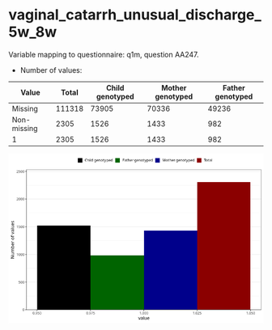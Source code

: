 # vaginal_catarrh_unusual_discharge_5w_8w
Variable mapping to questionnaire: q1m, question AA247.
- Number of values:

| Value | Total | Child genotyped | Mother genotyped | Father genotyped |
| ----- | ----- | --------------- | ---------------- | ---------------- |
| Missing | 111318 | 73905 | 70336 | 49236 |
| Non-missing | 2305 | 1526 | 1433 | 982 |
| 1 | 2305 | 1526 | 1433 | 982 |



![](vaginal_catarrh_unusual_discharge_5w_8w_n.png)



